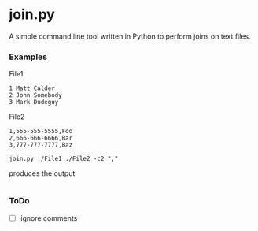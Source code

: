 join.py
=======

A simple command line tool written in Python to perform joins on text files.

### Examples

File1
```
1 Matt Calder
2 John Somebody
3 Mark Dudeguy
```

File2
```
1,555-555-5555,Foo
2,666-666-6666,Bar
3,777-777-7777,Baz
```

```
join.py ./File1 ./File2 -c2 ","
```
produces the output

```

```


### ToDo
- [ ] ignore comments
